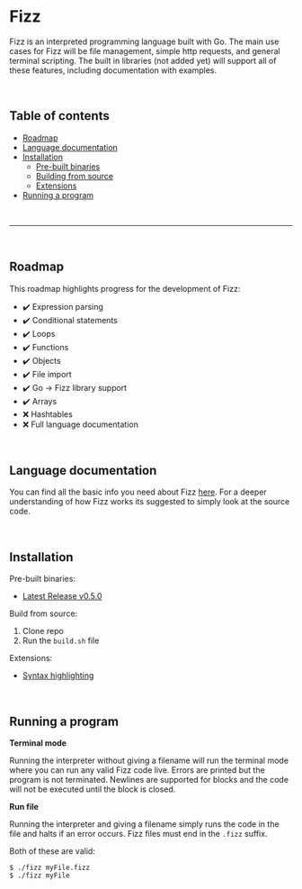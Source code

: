 # **Fizz**

Fizz is an interpreted programming language built with Go. The main use cases for Fizz will be file management, simple http requests, and general terminal scripting. The built in libraries (not added yet) will support all of these features, including documentation with examples.

<br>

## Table of contents

- [Roadmap](#roadmap)
- [Language documentation](#language-documentation)
- [Installation](#installation)
  - [Pre-built binaries](#pre-built-binaries)
  - [Building from source](#building-from-source)
  - [Extensions](#extensions)
- [Running a program](#running-a-program)

<br>

---

<br>

## <a id="roadmap"></a> Roadmap

This roadmap highlights progress for the development of Fizz:

- ✔️ Expression parsing
- ✔️ Conditional statements
- ✔️ Loops
- ✔️ Functions
- ✔️ Objects
- ✔️ File import
- ✔️ Go -> Fizz library support
- ✔️ Arrays
- ❌ Hashtables
- ❌ Full language documentation

<br>

## <a id="language-documentation"></a> Language documentation

You can find all the basic info you need about Fizz [here](./docs/lang.md). For a deeper understanding of how Fizz works its suggested to simply look at the source code.

<br>

## <a id="installation"></a> Installation

<a id="pre-built-binaries"></a> Pre-built binaries:

- [Latest Release v0.5.0](https://github.com/jesperkha/Fizz/releases/tag/v0.5.0)

<a id="building-from-source"></a> Build from source:

1. Clone repo
2. Run the `build.sh` file

<a id="extensions"></a> Extensions:

- [Syntax highlighting](https://github.com/jesperkha/fizz-extensions)

<br>

## <a id="running-a-program"></a> Running a program

**Terminal mode**

Running the interpreter without giving a filename will run the terminal mode where you can run any valid Fizz code live. Errors are printed but the program is not terminated. Newlines are supported for blocks and the code will not be executed until the block is closed.

**Run file**

Running the interpreter and giving a filename simply runs the code in the file and halts if an error occurs. Fizz files must end in the `.fizz` suffix.

Both of these are valid:

```console
$ ./fizz myFile.fizz
$ ./fizz myFile
```
